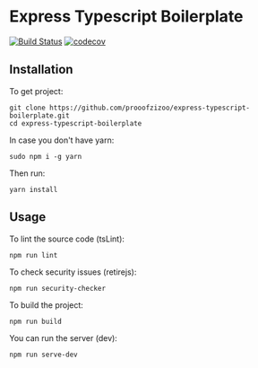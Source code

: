 Express Typescript Boilerplate
===
[![Build Status](https://travis-ci.org/prooofzizoo/express-typescript-boilerplate.svg?branch=master)](https://travis-ci.org/prooofzizoo/express-typescript-boilerplate)
[![codecov](https://codecov.io/gh/prooofzizoo/express-typescript-boilerplate/branch/master/graph/badge.svg)](https://codecov.io/gh/prooofzizoo/express-typescript-boilerplate)


## Installation

To get project:

    git clone https://github.com/prooofzizoo/express-typescript-boilerplate.git
    cd express-typescript-boilerplate


In case you don't have yarn:

    sudo npm i -g yarn


Then run:

    yarn install


## Usage

To lint the source code (tsLint):

    npm run lint


To check security issues (retirejs):

    npm run security-checker


To build the project:

    npm run build


You can run the server (dev):

    npm run serve-dev
